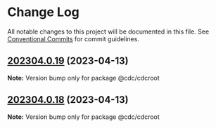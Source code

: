 # Change Log

All notable changes to this project will be documented in this file.
See [Conventional Commits](https://conventionalcommits.org) for commit guidelines.

## [202304.0.19](https://github.com/cdcgov/cdh-lava-react/compare/v202304.0.17...v202304.0.19) (2023-04-13)

**Note:** Version bump only for package @cdc/cdcroot

## [202304.0.18](https://github.com/cdcgov/cdh-lava-react/compare/v202304.0.17...v202304.0.18) (2023-04-13)

**Note:** Version bump only for package @cdc/cdcroot
